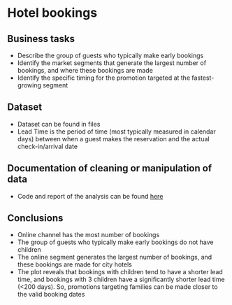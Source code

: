 # Hotel bookings

## Business tasks
* Describe the group of guests who typically make early bookings
* Identify the market segments that generate the largest number of bookings, and where these bookings are made
* Identify the specific timing for the promotion targeted at the fastest-growing segment
## Dataset
* Dataset can be found in files
* Lead Time is the period of time (most typically measured in calendar days) between when a guest makes the reservation and the actual check-in/arrival date
## Documentation of cleaning or manipulation of data
* Code and report of the analysis can be found [here](https://ngctramnl.github.io/Hotel-bookings/)
## Conclusions
* Online channel has the most number of bookings
* The group of guests who typically make early bookings do not have children
* The online segment generates the largest number of bookings, and these bookings are made for city hotels
* The plot reveals that bookings with children tend to have a shorter lead time, and bookings with 3 children have a significantly shorter lead time (<200 days). So, promotions targeting families can be made closer to the valid booking dates

